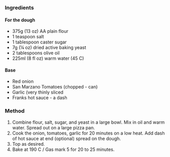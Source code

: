 ### Ingredients

#### For the dough

* 375g (13 oz) AA plain flour
* 1 teaspoon salt
* 1 tablespoon caster sugar
* 7g (¼ oz) dried active baking yeast
* 2 tablespoons olive oil
* 225ml (8 fl oz) warm water (45 C)

#### Base

* Red onion
* San Marzano Tomatoes (chopped - can)
* Garlic (very thinly sliced
* Franks hot sauce - a dash

### Method

1. Combine flour, salt, sugar, and yeast in a large bowl. Mix in oil and warm water. Spread out on a large pizza pan. 
2. Cook the onion, tomatoes, garlic for 20 minutes on a low heat. Add dash of hot sauce at end (optional) spread on the dough. 
3. Top as desired.
4. Bake at 190 C / Gas mark 5 for 20 to 25 minutes.

